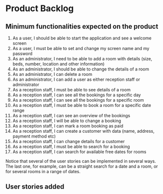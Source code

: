 # Product Backlog

## Minimum functionalities expected on the product

1. As a user, I should be able to start the application and see a welcome screen
2. As a user, I must be able to set and change my screen name and my password
3. As an administrator, I need to be able to add a room with details (size, beds, number, location and other information)
4. As an administrator, I should be able to change the details of a room
5. As an administrator, I can delete a room
6. As an administrator, I can add a user as either reception staff or administrator
7. As a reception staff, I must be able to see details of a room
8. As a reception staff, I can see all the bookings for a specific day
9. As a reception staff, I can see all the bookings for a specific room
10. As a reception staff, I must be able to book a room for a specific date range
11. As a reception staff, I can see an overview of the bookings
12. As a reception staff, I will be able to change a booking
13. As a reception staff, I can mark a room booking as paid
14. As a reception staff, I can create a customer with data (name, address, payment method etc)
15. As a reception staff, I can change details for a customer
16. As a reception staff, I must be able to search for a booking
17. As a reception staff, I can search for available free dates for rooms

Notice that several of the user stories can be implemented in several ways. The last one, for example, can be a straight search for a date and a room, or for several rooms in a range of dates.

## User stories added

